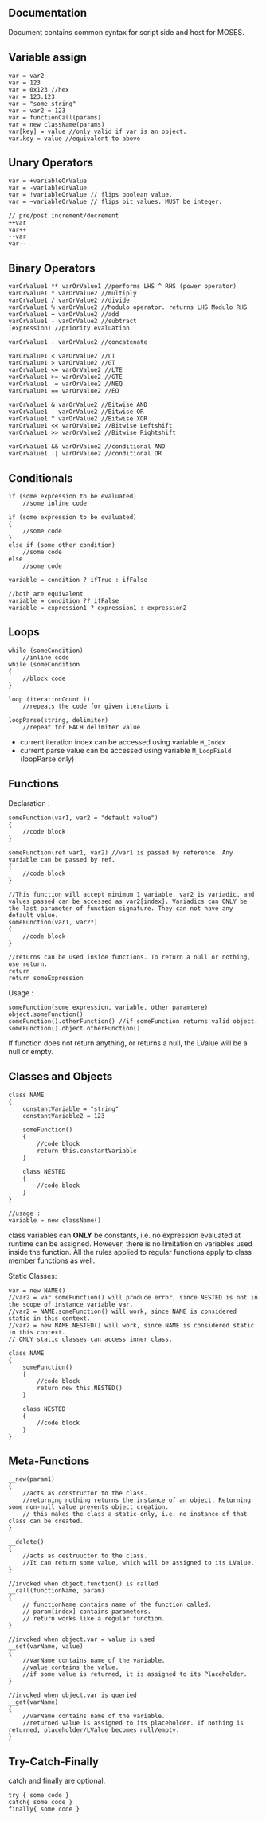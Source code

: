 Documentation
-----------
Document contains common syntax for script side and host for MOSES.

Variable assign
-------------
```
var = var2
var = 123
var = 0x123 //hex
var = 123.123
var = "some string"
var = var2 = 123
var = functionCall(params)
var = new className(params)
var[key] = value //only valid if var is an object.
var.key = value //equivalent to above
```

Unary Operators
-------------
```
var = +variableOrValue
var = -variableOrValue
var = !variableOrValue // flips boolean value.
var = ~variableOrValue // flips bit values. MUST be integer.
```
```
// pre/post increment/decrement
++var
var++
--var
var--
```

Binary Operators
-------------
```
varOrValue1 ** varOrValue1 //performs LHS ^ RHS (power operator)
varOrValue1 * varOrValue2 //multiply
varOrValue1 / varOrValue2 //divide
varOrValue1 % varOrValue2 //Modulo operator. returns LHS Modulo RHS
varOrValue1 + varOrValue2 //add
varOrValue1 - varOrValue2 //subtract
(expression) //priority evaluation
```
```
varOrValue1 . varOrValue2 //concatenate
```
```
varOrValue1 < varOrValue2 //LT
varOrValue1 > varOrValue2 //GT
varOrValue1 <= varOrValue2 //LTE
varOrValue1 >= varOrValue2 //GTE
varOrValue1 != varOrValue2 //NEQ
varOrValue1 == varOrValue2 //EQ
```
```
varOrValue1 & varOrValue2 //Bitwise AND
varOrValue1 | varOrValue2 //Bitwise OR
varOrValue1 ^ varOrValue2 //Bitwise XOR
varOrValue1 << varOrValue2 //Bitwise Leftshift
varOrValue1 >> varOrValue2 //Bitwise Rightshift
```
```
varOrValue1 && varOrValue2 //conditional AND
varOrValue1 || varOrValue2 //conditional OR
```

Conditionals
--------------------
```
if (some expression to be evaluated)
	//some inline code
```
```
if (some expression to be evaluated)
{
	//some code
}
else if (some other condition)
	//some code
else
	//some code
```
```
variable = condition ? ifTrue : ifFalse
```
```
//both are equivalent
variable = condition ?? ifFalse
variable = expression1 ? expression1 : expression2
```

Loops
-------------
```
while (someCondition)
	//inline code
while (someCondition
{
	//block code
}
```
```
loop (iterationCount i)
	//repeats the code for given iterations i 
```
```
loopParse(string, delimiter)
	//repeat for EACH delimiter value
```
* current iteration index can be accessed using variable ```M_Index```
* current parse value can be accessed using variable ```M_LoopField``` (loopParse only)


Functions
-------------
Declaration :
```
someFunction(var1, var2 = "default value")
{
	//code block
}
```
```
someFunction(ref var1, var2) //var1 is passed by reference. Any variable can be passed by ref.
{
	//code block
}
```
```
//This function will accept minimum 1 variable. var2 is variadic, and values passed can be accessed as var2[index]. Variadics can ONLY be the last parameter of function signature. They can not have any default value.
someFunction(var1, var2*)
{
	//code block
}
```
```
//returns can be used inside functions. To return a null or nothing, use return.
return
return someExpression
```
Usage :
```
someFunction(some expression, variable, other paramtere)
object.someFunction()
someFunction().otherFunction() //if someFunction returns valid object.
someFunction().object.otherFunction()
```
If function does not return anything, or returns a null, the LValue will be a null or empty.

Classes and Objects
-------------
```
class NAME
{
	constantVariable = "string"
    constantVariable2 = 123
    
    someFunction()
    {
    	//code block
        return this.constantVariable
    }
    
    class NESTED
    {
    	//code block
    }
}
```
```
//usage : 
variable = new className()
```
class variables can __ONLY__ be constants, i.e. no expression evaluated at runtime can be assigned. However, there is no limitation on variables used inside the function. All the rules applied to regular functions apply to class member functions as well.

Static Classes:
```
var = new NAME()
//var2 = var.someFunction() will produce error, since NESTED is not in the scope of instance variable var.
//var2 = NAME.someFunction() will work, since NAME is considered static in this context.
//var2 = new NAME.NESTED() will work, since NAME is considered static in this context.
// ONLY static classes can access inner class.

class NAME
{
    someFunction()
    {
    	//code block
        return new this.NESTED()
    }
    
    class NESTED
    {
    	//code block
    }
}
```

Meta-Functions
-------------
```
__new(param1)
{
	//acts as constructor to the class.
	//returning nothing returns the instance of an object. Returning some non-null value prevents object creation.
	// this makes the class a static-only, i.e. no instance of that class can be created.
}
```
```
__delete()
{
	//acts as destruuctor to the class.
	//It can return some value, which will be assigned to its LValue.
}
```
```
//invoked when object.function() is called
__call(functionName, param)
{
	// functionName contains name of the function called.
    // param[index] contains parameters.
    // return works like a regular function.
}
```
```
//invoked when object.var = value is used
__set(varName, value)
{
	//varName contains name of the variable.
    //value contains the value.
    //if some value is returned, it is assigned to its Placeholder.
}
```
```
//invoked when object.var is queried
__get(varName)
{
	//varName contains name of the variable.
	//returned value is assigned to its placeholder. If nothing is returned, placeholder/LValue becomes null/empty.
}
```


Try-Catch-Finally
-------------
catch and finally are optional.
```
try { some code }
catch{ some code }
finally{ some code }
```